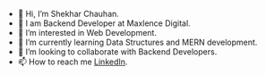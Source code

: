 - 👋 Hi, I’m Shekhar Chauhan.
- 🔭 I am Backend Developer at Maxlence Digital.
- 👀 I’m interested in Web Development.
- 🌱 I’m currently learning Data Structures and MERN development.
- 💞️ I’m looking to collaborate with Backend Developers.
- 📫 How to reach me [LinkedIn](https://www.linkedin.com/in/shekhar-chauhan-6a8259230/).

<!---
shekhar2922/shekhar2922 is a ✨ special ✨ repository because its `README.md` (this file) appears on your GitHub profile.
You can click the Preview link to take a look at your changes.
--->
